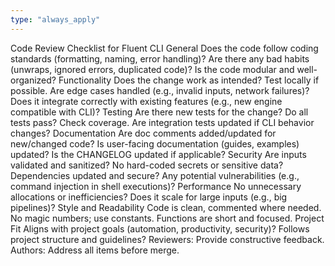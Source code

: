 ```yaml
---
type: "always_apply"
---
```


Code Review Checklist for Fluent CLI
General
 Does the code follow coding standards (formatting, naming, error handling)?
 Are there any bad habits (unwraps, ignored errors, duplicated code)?
 Is the code modular and well-organized?
Functionality
 Does the change work as intended? Test locally if possible.
 Are edge cases handled (e.g., invalid inputs, network failures)?
 Does it integrate correctly with existing features (e.g., new engine compatible with CLI)?
Testing
 Are there new tests for the change?
 Do all tests pass? Check coverage.
 Are integration tests updated if CLI behavior changes?
Documentation
 Are doc comments added/updated for new/changed code?
 Is user-facing documentation (guides, examples) updated?
 Is the CHANGELOG updated if applicable?
Security
 Are inputs validated and sanitized?
 No hard-coded secrets or sensitive data?
 Dependencies updated and secure?
 Any potential vulnerabilities (e.g., command injection in shell executions)?
Performance
 No unnecessary allocations or inefficiencies?
 Does it scale for large inputs (e.g., big pipelines)?
Style and Readability
 Code is clean, commented where needed.
 No magic numbers; use constants.
 Functions are short and focused.
Project Fit
 Aligns with project goals (automation, productivity, security)?
 Follows project structure and guidelines?
Reviewers: Provide constructive feedback. Authors: Address all items before merge.